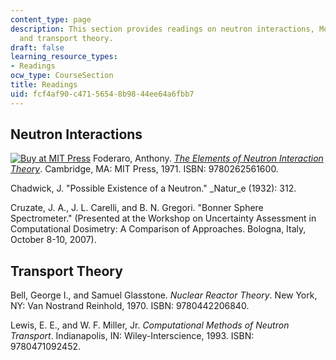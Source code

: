 ```yaml
---
content_type: page
description: This section provides readings on neutron interactions, Monte Carlo theory,
  and transport theory.
draft: false
learning_resource_types:
- Readings
ocw_type: CourseSection
title: Readings
uid: fcf4af90-c471-5654-8b98-44ee64a6fbb7
---
```

## Neutron Interactions

[![Buy at MIT Press](/images/mp_logo.gif)](https://mitpress.mit.edu/9780262561600) Foderaro, Anthony. [*The Elements of Neutron Interaction Theory*](https://mitpress.mit.edu/9780262561600). Cambridge, MA: MIT Press, 1971. ISBN: 9780262561600.

Chadwick, J. "Possible Existence of a Neutron." \_Natur\_e (1932): 312.

Cruzate, J. A., J. L. Carelli, and B. N. Gregori. "Bonner Sphere Spectrometer." (Presented at the Workshop on Uncertainty Assessment in Computational Dosimetry: A Comparison of Approaches. Bologna, Italy, October 8-10, 2007).

## Transport Theory

Bell, George I., and Samuel Glasstone. *Nuclear Reactor Theory*. New York, NY: Van Nostrand Reinhold, 1970. ISBN: 9780442206840.

Lewis, E. E., and W. F. Miller, Jr. *Computational Methods of Neutron Transport*. Indianapolis, IN: Wiley-Interscience, 1993. ISBN: 9780471092452.
